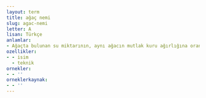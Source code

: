 ```yaml
---
layout: term
title: ağaç nemi
slug: agac-nemi
letter: A
lisan: Türkçe
anlamlar:
- Ağaçta bulunan su miktarının, aynı ağacın mutlak kuru ağırlığına oranı
ozellikler:
- - isim
  - teknik
ornekler:
- - ''
orneklerkaynak:
- - ''
---
```

